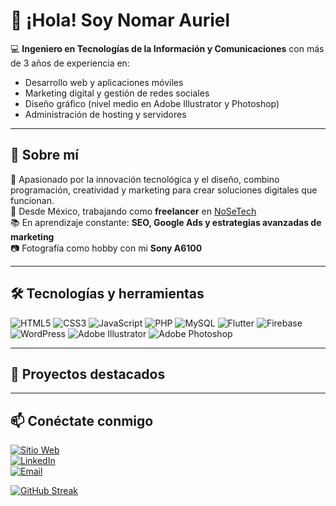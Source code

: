 # 👋 ¡Hola! Soy Nomar Auriel

💻 **Ingeniero en Tecnologías de la Información y Comunicaciones** con más de 3 años de experiencia en:
- Desarrollo web y aplicaciones móviles
- Marketing digital y gestión de redes sociales
- Diseño gráfico (nivel medio en Adobe Illustrator y Photoshop)
- Administración de hosting y servidores
---

## 🚀 Sobre mí  
🌟 Apasionado por la innovación tecnológica y el diseño, combino programación, creatividad y marketing para crear soluciones digitales que funcionan.  
📍 Desde México, trabajando como **freelancer** en [NoSeTech](https://nosetech.com.mx)  
📚 En aprendizaje constante: **SEO, Google Ads y estrategias avanzadas de marketing**  
📷 Fotografía como hobby con mi **Sony A6100**

---

## 🛠 Tecnologías y herramientas
![HTML5](https://img.shields.io/badge/HTML5-E34F26?style=flat&logo=html5&logoColor=white)
![CSS3](https://img.shields.io/badge/CSS3-1572B6?style=flat&logo=css3&logoColor=white)
![JavaScript](https://img.shields.io/badge/JavaScript-F7DF1E?style=flat&logo=javascript&logoColor=black)
![PHP](https://img.shields.io/badge/PHP-777BB4?style=flat&logo=php&logoColor=white)
![MySQL](https://img.shields.io/badge/MySQL-005C84?style=flat&logo=mysql&logoColor=white)
![Flutter](https://img.shields.io/badge/Flutter-02569B?style=flat&logo=flutter&logoColor=white)
![Firebase](https://img.shields.io/badge/Firebase-FFCA28?style=flat&logo=firebase&logoColor=black)
![WordPress](https://img.shields.io/badge/WordPress-21759B?style=flat&logo=wordpress&logoColor=white)
![Adobe Illustrator](https://img.shields.io/badge/Illustrator-FF9A00?style=flat&logo=adobeillustrator&logoColor=white)
![Adobe Photoshop](https://img.shields.io/badge/Photoshop-31A8FF?style=flat&logo=adobephotoshop&logoColor=white)

---

## 📌 Proyectos destacados


---

## 📫 Conéctate conmigo  
[![Sitio Web](https://img.shields.io/badge/Web-nostecht.com.mx-blue?style=flat&logo=Google-Chrome&logoColor=white)](https://nosetech.com.mx)  
[![LinkedIn](https://img.shields.io/badge/LinkedIn-0A66C2?style=flat&logo=linkedin&logoColor=white)](https://linkedin.com/in/tuusuario)  
[![Email](https://img.shields.io/badge/Email-D14836?style=flat&logo=gmail&logoColor=white)](mailto:tuemail@ejemplo.com)

[![GitHub Streak](https://github-readme-streak-stats.herokuapp.com?user=NomarTech&theme=merko&hide_border=true&border_radius=5.2&locale=es&short_numbers=true&date_format=M%20j%5B%2C%20Y%5D&mode=weekly)](https://git.io/streak-stats)

